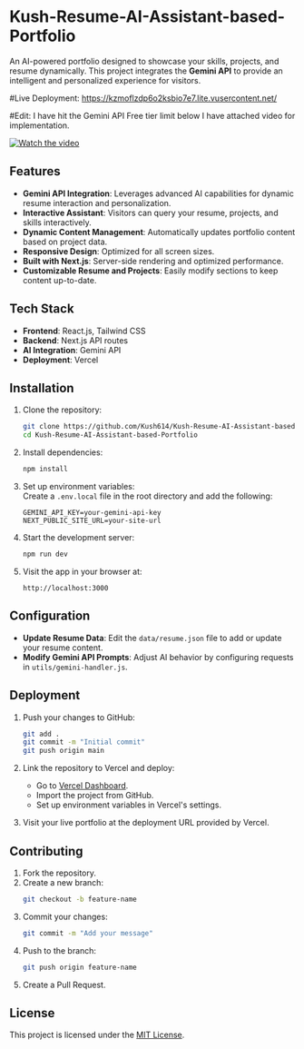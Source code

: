 
# Kush-Resume-AI-Assistant-based-Portfolio

An AI-powered portfolio designed to showcase your skills, projects, and resume dynamically. This project integrates the **Gemini API** to provide an intelligent and personalized experience for visitors.

#Live Deployment: https://kzmoflzdp6o2ksbio7e7.lite.vusercontent.net/

#Edit: I have hit the Gemini API Free tier limit below I have attached video for implementation.

[![Watch the video](https://img.youtube.com/vi/tUBNo4ri8RE/0.jpg)](https://youtu.be/tUBNo4ri8RE)




## Features
- **Gemini API Integration**: Leverages advanced AI capabilities for dynamic resume interaction and personalization.
- **Interactive Assistant**: Visitors can query your resume, projects, and skills interactively.
- **Dynamic Content Management**: Automatically updates portfolio content based on project data.
- **Responsive Design**: Optimized for all screen sizes.
- **Built with Next.js**: Server-side rendering and optimized performance.
- **Customizable Resume and Projects**: Easily modify sections to keep content up-to-date.

## Tech Stack
- **Frontend**: React.js, Tailwind CSS
- **Backend**: Next.js API routes
- **AI Integration**: Gemini API
- **Deployment**: Vercel

## Installation

1. Clone the repository:
   ```bash
   git clone https://github.com/Kush614/Kush-Resume-AI-Assistant-based-Portfolio.git
   cd Kush-Resume-AI-Assistant-based-Portfolio
   ```

2. Install dependencies:
   ```bash
   npm install
   ```

3. Set up environment variables:  
   Create a `.env.local` file in the root directory and add the following:
   ```env
   GEMINI_API_KEY=your-gemini-api-key
   NEXT_PUBLIC_SITE_URL=your-site-url
   ```

4. Start the development server:
   ```bash
   npm run dev
   ```

5. Visit the app in your browser at:
   ```
   http://localhost:3000
   ```

## Configuration
- **Update Resume Data**: Edit the `data/resume.json` file to add or update your resume content.
- **Modify Gemini API Prompts**: Adjust AI behavior by configuring requests in `utils/gemini-handler.js`.

## Deployment
1. Push your changes to GitHub:
   ```bash
   git add .
   git commit -m "Initial commit"
   git push origin main
   ```

2. Link the repository to Vercel and deploy:
   - Go to [Vercel Dashboard](https://vercel.com/).
   - Import the project from GitHub.
   - Set up environment variables in Vercel's settings.

3. Visit your live portfolio at the deployment URL provided by Vercel.

## Contributing
1. Fork the repository.
2. Create a new branch:
   ```bash
   git checkout -b feature-name
   ```
3. Commit your changes:
   ```bash
   git commit -m "Add your message"
   ```
4. Push to the branch:
   ```bash
   git push origin feature-name
   ```
5. Create a Pull Request.

## License
This project is licensed under the [MIT License](LICENSE).
